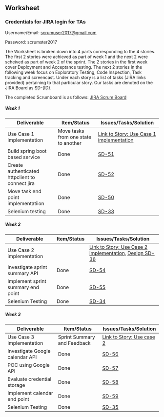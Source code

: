 ## Worksheet

### Credentials for JIRA login for TAs
Username/Email: scrumuser2017@gmail.com

Password: scrumster2017

The Worksheet is broken down into 4 parts corresponding to the 4 stories. The first 2 stories were achieved as part of week 1 and the next 2 were scheived as part of week 2 of the sprint. The 2 stories in the first week cover Deployment and Acceptance testing. The next 2 stories in the following week focus on Exploratory Testing, Code Inspection, Task tracking and screencast. Under each story is a list of tasks (JIRA links provided) pertaining to that particular story. Our tasks are denoted on the JIRA Board as SD-{ID}.

The completed Scrumboard is as follows: [JIRA Scrum Board](https://scrumster.atlassian.net/secure/RapidBoard.jspa?rapidView=2&view=detail&selectedIssue=SD-46)

##### Week 1

| Deliverable   | Item/Status   |  Issues/Tasks/Solution
| ------------- | ------------  |  ------------
| Use Case 1 implementation      | Move tasks from one state to another          | [Link to Story: Use Case 1 implementation](https://scrumster.atlassian.net/browse/SD-47)
| Build spring boot based service      | Done             | [SD-51](https://scrumster.atlassian.net/browse/SD-51)
| Create authenticated httpclient to connect jira     | Done             |  [SD-52](https://scrumster.atlassian.net/browse/SD-52)
| Move task end point implementatiion     | Done             |  [SD-50](https://scrumster.atlassian.net/browse/SD-50)
| Selenium testing      | Done             |  [SD-33](https://scrumster.atlassian.net/browse/SD-33)

##### Week 2

| Deliverable   | Item/Status   |  Issues/Tasks/Solution
| ------------- | ------------  |  ------------
| Use Case 2 implementation     |           | [Link to Story: Use Case 2 implementation](https://scrumster.atlassian.net/browse/SD-48), [Design SD-36](https://scrumster.atlassian.net/browse/SD-36)
| Investigate sprint summary API    | Done             |   [SD-54](https://scrumster.atlassian.net/browse/SD-54)
| Implement sprint summary end point     | Done            |  [SD-55](https://scrumster.atlassian.net/browse/SD-55)
| Selenium Testing      | Done             | [SD-34](https://scrumster.atlassian.net/browse/SD-34)

##### Week 3

| Deliverable   | Item/Status   |  Issues/Tasks/Solution
| ------------- | ------------  |  ------------
| Use Case 3 implementation     | Sprint Summary and Feedback          | [Link to Story: Use case 2](https://scrumster.atlassian.net/browse/SD-49)
| Investigate Google calendar API     | Done             | [SD-56](https://scrumster.atlassian.net/browse/SD-56)
| POC using Google API     | Done             |  [SD-57](https://scrumster.atlassian.net/browse/SD-57)
| Evaluate credential storage     | Done             |  [SD-58](https://scrumster.atlassian.net/browse/SD-58)
| Implement calendar end point     | Done             |  [SD-59](https://scrumster.atlassian.net/browse/SD-59)
| Selenium Testing      | Done            |  [SD-35](https://scrumster.atlassian.net/browse/SD-35)

